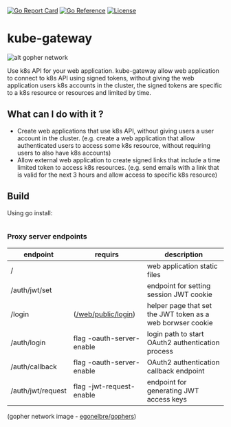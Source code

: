 
[![Go Report Card](https://goreportcard.com/badge/github.com/yaacov/kube-gateway)](https://goreportcard.com/report/github.com/yaacov/kube-gateway)
[![Go Reference](https://pkg.go.dev/badge/github.com/yaacov/kube-gateway.svg)](https://pkg.go.dev/github.com/yaacov/kube-gateway)
[![License](https://img.shields.io/badge/License-Apache%202.0-blue.svg)](https://opensource.org/licenses/Apache-2.0)
# kube-gateway

![alt gopher network](https://raw.githubusercontent.com/yaacov/kube-gateway/main/docs/network-side.png)

Use k8s API for your web application. kube-gateway allow web application to connect to k8s API using signed tokens, without giving 
the web application users k8s accounts in the cluster, the signed tokens are specific to a k8s resource or resources and limited by time. 

## What can I do with it ?

- Create web applications that use k8s API, without giving users a user account in the cluster.
  (e.g. create a web application that allow authenticated users to access some k8s resource, without requiring users to also have k8s accounts)
- Allow external web application to create signed links that include a time limited token to access k8s resources.
  (e.g. send emails with a link that is valid for the next 3 hours and allow access to specific k8s resource)

## Build

Using go install:


``` bash
```

### Proxy server endpoints

| endpoint | requirs | description
|---|----|---|
| / | | web application static files |
| /auth/jwt/set | | endpoint for setting session JWT cookie |
| /login | ([/web/public/login](/web/public/login)) | helper page that set the JWT token as a web borwser cookie |
| /auth/login | flag -oauth-server-enable | login path to start OAuth2 authentication process |
| /auth/callback | flag -oauth-server-enable | OAuth2 authentication callback endpoint |
| /auth/jwt/request | flag -jwt-request-enable | endpoint for generating JWT access keys |

(gopher network image - [egonelbre/gophers](https://github.com/egonelbre/gophers))
